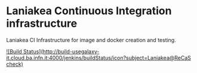 Laniakea Continuous Integration infrastructure
==============================================

Laniakea CI Infrastructure for image and docker creation and testing.

[![Build Status](http://build-usegalaxy-it.cloud.ba.infn.it:4000/jenkins/buildStatus/icon?subject=Laniakea@ReCaS check)](http://build-usegalaxy-it.cloud.ba.infn.it/:4000/jenkins/job/laniakea_at_recas_prod_test/)
